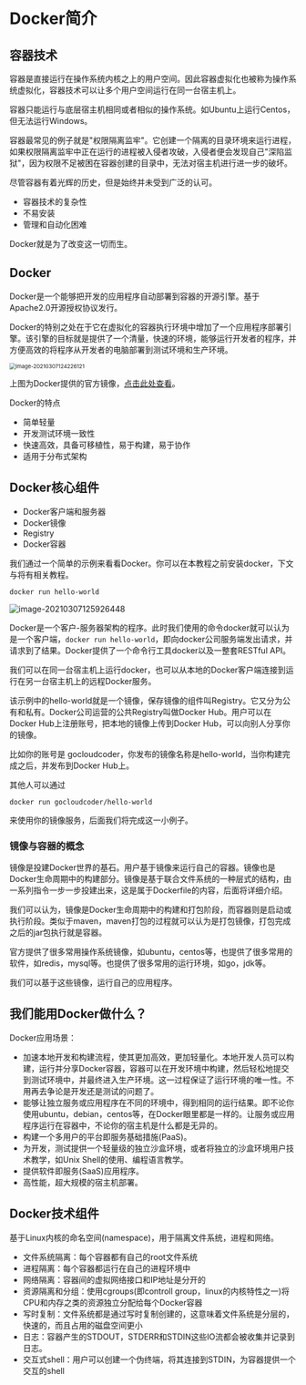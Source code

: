 # Docker简介

## 容器技术

容器是直接运行在操作系统内核之上的用户空间。因此容器虚拟化也被称为操作系统虚拟化，容器技术可以让多个用户空间运行在同一台宿主机上。

容器只能运行与底层宿主机相同或者相似的操作系统。如Ubuntu上运行Centos，但无法运行Windows。

容器最常见的例子就是"权限隔离监牢"。它创建一个隔离的目录环境来运行进程，如果权限隔离监牢中正在运行的进程被入侵者攻破，入侵者便会发现自己"深陷监狱"，因为权限不足被困在容器创建的目录中，无法对宿主机进行进一步的破坏。

尽管容器有着光辉的历史，但是始终并未受到广泛的认可。

* 容器技术的复杂性
* 不易安装
* 管理和自动化困难

Docker就是为了改变这一切而生。

## Docker

Docker是一个能够把开发的应用程序自动部署到容器的开源引擎。基于Apache2.0开源授权协议发行。

Docker的特别之处在于它在虚拟化的容器执行环境中增加了一个应用程序部署引擎。该引擎的目标就是提供了一个清量，快速的环境，能够运行开发者的程序，并方便高效的将程序从开发者的电脑部署到测试环境和生产环境。

<img src="http://picture.nj-jay.com/image-20210307124226121.png" alt="image-20210307124226121" style="zoom:67%;" />

上图为Docker提供的官方镜像，[点击此处查看]( https://hub.docker.com/search?q=&type=image)。

 Docker的特点

* 简单轻量
* 开发测试环境一致性
* 快速高效，具备可移植性，易于构建，易于协作
* 适用于分布式架构

## Docker核心组件

* Docker客户端和服务器
* Docker镜像
* Registry
* Docker容器

我们通过一个简单的示例来看看Docker。你可以在本教程之前安装docker，下文与将有相关教程。

```shell
docker run hello-world
```

![image-20210307125926448](http://picture.nj-jay.com/image-20210307125926448.png)

Docker是一个客户-服务器架构的程序。此时我们使用的命令docker就可以认为是一个客户端，`docker run hello-world`，即向docker公司服务端发出请求，并请求到了结果。Docker提供了一个命令行工具docker以及一整套RESTful API。

我们可以在同一台宿主机上运行docker，也可以从本地的Docker客户端连接到运行在另一台宿主机上的远程Docker服务。

该示例中的hello-world就是一个镜像，保存镜像的组件叫Registry。它又分为公有和私有。Docker公司运营的公共Registry叫做Docker Hub。用户可以在Docker Hub上注册账号，把本地的镜像上传到Docker Hub，可以向别人分享你的镜像。

比如你的账号是 gocloudcoder，你发布的镜像名称是hello-world，当你构建完成之后，并发布到Docker Hub上。

其他人可以通过

```shell
docker run gocloudcoder/hello-world
```

来使用你的镜像服务，后面我们将完成这一小例子。

### 镜像与容器的概念

镜像是投建Docker世界的基石。用户基于镜像来运行自己的容器。镜像也是Docker生命周期中的构建部分。镜像是基于联合文件系统的一种层式的结构，由一系列指令一步一步投建出来，这是属于Dockerfile的内容，后面将详细介绍。

我们可以认为，镜像是Docker生命周期中的构建和打包阶段，而容器则是启动或执行阶段。类似于maven，maven打包的过程就可以认为是打包镜像，打包完成之后的jar包执行就是容器。

官方提供了很多常用操作系统镜像，如ubuntu，centos等，也提供了很多常用的软件，如redis，mysql等。也提供了很多常用的运行环境，如go，jdk等。

我们可以基于这些镜像，运行自己的应用程序。

## 我们能用Docker做什么？

Docker应用场景：

* 加速本地开发和构建流程，使其更加高效，更加轻量化。本地开发人员可以构建，运行并分享Docker容器，容器可以在开发环境中构建，然后轻松地提交到测试环境中，并最终进入生产环境。这一过程保证了运行环境的唯一性。不用再去争论是开发还是测试的问题了。
* 能够让独立服务或应用程序在不同的环境中，得到相同的运行结果。即不论你使用ubuntu，debian，centos等，在Docker眼里都是一样的。让服务或应用程序运行在容器中，不论你的宿主机是什么都是无异的。
* 构建一个多用户的平台即服务基础措施(PaaS)。
* 为开发，测试提供一个轻量级的独立沙盒环境，或者将独立的沙盒环境用户技术教学，如Unix Shell的使用、编程语言教学。
* 提供软件即服务(SaaS)应用程序。
* 高性能，超大规模的宿主机部署。

## Docker技术组件

基于Linux内核的命名空间(namespace)，用于隔离文件系统，进程和网络。

* 文件系统隔离：每个容器都有自己的root文件系统
* 进程隔离：每个容器都运行在自己的进程环境中
* 网络隔离：容器间的虚拟网络接口和IP地址是分开的
* 资源隔离和分组：使用cgroups(即controll group，linux的内核特性之一)将CPU和内存之类的资源独立分配给每个Docker容器
* 写时复制：文件系统都是通过写时复制创建的，这意味着文件系统是分层的，快速的，而且占用的磁盘空间更小
* 日志：容器产生的STDOUT，STDERR和STDIN这些IO流都会被收集并记录到日志。
* 交互式shell：用户可以创建一个伪终端，将其连接到STDIN，为容器提供一个交互的shell

